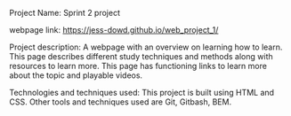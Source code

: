 Project Name: 
Sprint 2 project

webpage link: https://jess-dowd.github.io/web_project_1/

Project description: 
A webpage with an overview on learning how to learn. This page describes different study techniques and methods along with resources to learn more. This page has functioning links to learn more about the topic and playable videos.

Technologies and techniques used:
This project is built using HTML and CSS. Other tools and techniques used are Git, Gitbash, BEM.

